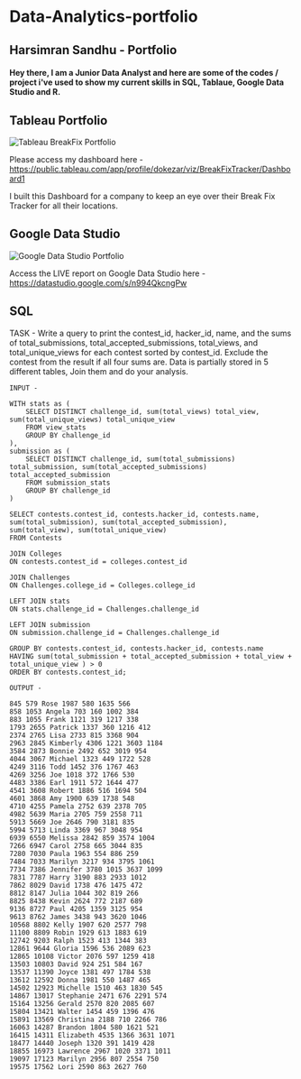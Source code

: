 # Data-Analytics-portfolio

## Harsimran Sandhu - Portfolio 

#### Hey there, I am a Junior Data Analyst and here are some of the codes / project i've used to show my current skills in SQL, Tablaue, Google Data Studio and R.

## Tableau Portfolio

![Tableau BreakFix Portfolio](https://i.imgur.com/bLov8tv.png)

Please access my dashboard here - https://public.tableau.com/app/profile/dokezar/viz/BreakFixTracker/Dashboard1

I built this Dashboard for a company to keep an eye over their Break Fix Tracker for all their locations.

## Google Data Studio

![Google Data Studio Portfolio](https://i.imgur.com/rRDNxt8.png)

Access the LIVE report on Google Data Studio here - https://datastudio.google.com/s/n994QkcngPw


## SQL

TASK - Write a query to print the contest_id, hacker_id, name, and the sums of total_submissions, total_accepted_submissions, total_views, and total_unique_views for each contest sorted by contest_id. Exclude the contest from the result if all four sums are. Data is partially stored in 5 different tables, Join them and do your analysis.

```
INPUT - 

WITH stats as (
    SELECT DISTINCT challenge_id, sum(total_views) total_view, sum(total_unique_views) total_unique_view
    FROM view_stats
    GROUP BY challenge_id
),
submission as (
    SELECT DISTINCT challenge_id, sum(total_submissions) total_submission, sum(total_accepted_submissions) total_accepted_submission
    FROM submission_stats
    GROUP BY challenge_id
)

SELECT contests.contest_id, contests.hacker_id, contests.name, sum(total_submission), sum(total_accepted_submission), sum(total_view), sum(total_unique_view)
FROM Contests

JOIN Colleges
ON contests.contest_id = colleges.contest_id

JOIN Challenges
ON Challenges.college_id = Colleges.college_id

LEFT JOIN stats
ON stats.challenge_id = Challenges.challenge_id

LEFT JOIN submission
ON submission.challenge_id = Challenges.challenge_id

GROUP BY contests.contest_id, contests.hacker_id, contests.name
HAVING sum(total_submission + total_accepted_submission + total_view + total_unique_view ) > 0
ORDER BY contests.contest_id;

OUTPUT - 

845 579 Rose 1987 580 1635 566 
858 1053 Angela 703 160 1002 384 
883 1055 Frank 1121 319 1217 338 
1793 2655 Patrick 1337 360 1216 412 
2374 2765 Lisa 2733 815 3368 904 
2963 2845 Kimberly 4306 1221 3603 1184 
3584 2873 Bonnie 2492 652 3019 954 
4044 3067 Michael 1323 449 1722 528 
4249 3116 Todd 1452 376 1767 463 
4269 3256 Joe 1018 372 1766 530 
4483 3386 Earl 1911 572 1644 477 
4541 3608 Robert 1886 516 1694 504 
4601 3868 Amy 1900 639 1738 548 
4710 4255 Pamela 2752 639 2378 705 
4982 5639 Maria 2705 759 2558 711 
5913 5669 Joe 2646 790 3181 835 
5994 5713 Linda 3369 967 3048 954 
6939 6550 Melissa 2842 859 3574 1004 
7266 6947 Carol 2758 665 3044 835 
7280 7030 Paula 1963 554 886 259 
7484 7033 Marilyn 3217 934 3795 1061 
7734 7386 Jennifer 3780 1015 3637 1099 
7831 7787 Harry 3190 883 2933 1012 
7862 8029 David 1738 476 1475 472 
8812 8147 Julia 1044 302 819 266 
8825 8438 Kevin 2624 772 2187 689 
9136 8727 Paul 4205 1359 3125 954 
9613 8762 James 3438 943 3620 1046 
10568 8802 Kelly 1907 620 2577 798 
11100 8809 Robin 1929 613 1883 619 
12742 9203 Ralph 1523 413 1344 383 
12861 9644 Gloria 1596 536 2089 623 
12865 10108 Victor 2076 597 1259 418 
13503 10803 David 924 251 584 167 
13537 11390 Joyce 1381 497 1784 538 
13612 12592 Donna 1981 550 1487 465 
14502 12923 Michelle 1510 463 1830 545 
14867 13017 Stephanie 2471 676 2291 574 
15164 13256 Gerald 2570 820 2085 607 
15804 13421 Walter 1454 459 1396 476 
15891 13569 Christina 2188 710 2266 786 
16063 14287 Brandon 1804 580 1621 521 
16415 14311 Elizabeth 4535 1366 3631 1071 
18477 14440 Joseph 1320 391 1419 428 
18855 16973 Lawrence 2967 1020 3371 1011 
19097 17123 Marilyn 2956 807 2554 750 
19575 17562 Lori 2590 863 2627 760 
```

